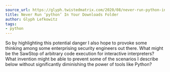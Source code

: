 ```yaml
---
source_url: https://glyph.twistedmatrix.com/2020/08/never-run-python-in-your-downloads-folder.html
title: Never Run ‘python’ In Your Downloads Folder
author: Glyph Lefkowitz
tags:
- python
---
```


So by highlighting this potential danger I also hope to provoke some thinking among some enterprising security engineers out there. What might be the SawStop of arbitrary code execution for interactive interpreters? What invention might be able to prevent some of the scenarios I describe below without significantly diminishing the power of tools like Python?
